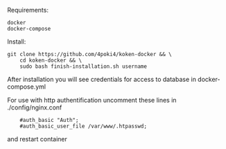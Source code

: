 Requirements: 
```
docker
docker-compose
```

Install:
```
git clone https://github.com/4poki4/koken-docker && \
    cd koken-docker && \
    sudo bash finish-installation.sh username
```

After installation you will see credentials for access to database in docker-compose.yml

For use with http authentification uncomment these lines in ./config/nginx.conf
```
    #auth_basic "Auth";
    #auth_basic_user_file /var/www/.htpasswd;
```
and restart container
